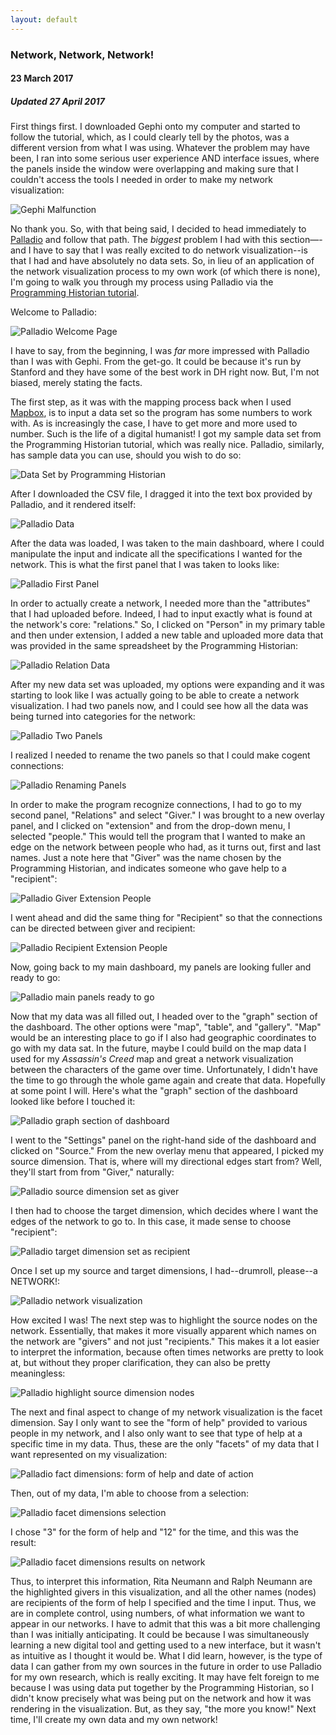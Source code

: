 ```yaml
---
layout: default
---
```

### Network, Network, Network!
#### 23 March 2017
##### Updated 27 April 2017

First things first. I downloaded Gephi onto my computer and started to follow the tutorial, which, as I could clearly tell by the photos, was a different version from what I was using. Whatever the problem may have been, I ran into some serious user experience AND interface issues, where the panels inside the window were overlapping and making sure that I couldn't access the tools I needed in order to make my network visualization:

<img src="images/GephiMalfunction.png" alt="Gephi Malfunction"/>

No thank you. So, with that being said, I decided to head immediately to [Palladio](http://hdlab.stanford.edu/palladio/) and follow that path. The *biggest* problem I had with this section—-and I have to say that I was really excited to do network visualization--is that I had and have absolutely no data sets. So, in lieu of an application of the network visualization process to my own work (of which there is none), I'm going to walk you through my process using Palladio via the [Programming Historian tutorial](http://programminghistorian.org/lessons/creating-network-diagrams-from-historical-sources).

Welcome to Palladio:

<img src="images/Palladio1.png" alt="Palladio Welcome Page"/>

I have to say, from the beginning, I was *far* more impressed with Palladio than I was with Gephi. From the get-go. It could be because it's run by Stanford and they have some of the best work in DH right now. But, I'm not biased, merely stating the facts.

The first step, as it was with the mapping process back when I used [Mapbox](blogpost4.5.html), is to input a data set so the program has some numbers to work with. As is increasingly the case, I have to get more and more used to number. Such is the life of a digital humanist! I got my sample data set from the Programming Historian tutorial, which was really nice. Palladio, similarly, has sample data you can use, should you wish to do so:

<img src="images/PalladioDataSet.png" alt="Data Set by Programming Historian"/>

After I downloaded the CSV file, I dragged it into the text box provided by Palladio, and it rendered itself:

<img src="images/Palladio3.png" alt="Palladio Data"/>

After the data was loaded, I was taken to the main dashboard, where I could manipulate the input and indicate all the specifications I wanted for the network. This is what the first panel that I was taken to looks like:

<img src="images/Palladio4.png" alt="Palladio First Panel"/>

In order to actually create a network, I needed more than the "attributes" that I had uploaded before. Indeed, I had to input exactly what is found at the network's core: "relations." So, I clicked on "Person" in my primary table and then under extension, I added a new table and uploaded more data that was provided in the same spreadsheet by the Programming Historian:

<img src="images/Palladio5.png" alt="Palladio Relation Data"/>

After my new data set was uploaded, my options were expanding and it was starting to look like I was actually going to be able to create a network visualization. I had two panels now, and I could see how all the data was being turned into categories for the network:

<img src="images/Palladio6.png" alt="Palladio Two Panels"/>

I realized I needed to rename the two panels so that I could make cogent connections:

<img src="images/Palladio7.png" alt="Palladio Renaming Panels"/>

In order to make the program recognize connections, I had to go to my second panel, "Relations" and select "Giver." I was brought to a new overlay panel, and I clicked on "extension" and from the drop-down menu, I selected "people." This would tell the program that I wanted to make an edge on the network between people who had, as it turns out, first and last names. Just a note here that "Giver" was the name chosen by the Programming Historian, and indicates someone who gave help to a "recipient":

<img src="images/Palladio8.png" alt="Palladio Giver Extension People"/>

I went ahead and did the same thing for "Recipient" so that the connections can be directed between giver and recipient:

<img src="images/Palladio9.png" alt="Palladio Recipient Extension People"/>

Now, going back to my main dashboard, my panels are looking fuller and ready to go:

<img src="images/Palladio10.png" alt="Palladio main panels ready to go"/>

Now that my data was all filled out, I headed over to the "graph" section of the dashboard. The other options were "map", "table", and "gallery". "Map" would be an interesting place to go if I also had geographic coordinates to go with my data sat. In the future, maybe I could build on the map data I used for my *Assassin's Creed* map and great a network visualization between the characters of the game over time. Unfortunately, I didn't have the time to go through the whole game again and create that data. Hopefully at some point I will. Here's what the "graph" section of the dashboard looked like before I touched it:

<img src="images/Palladio11.png" alt="Palladio graph section of dashboard"/>

I went to the "Settings" panel on the right-hand side of the dashboard and clicked on "Source." From the new overlay menu that appeared, I picked my source dimension. That is, where will my directional edges start from? Well, they'll start from from "Giver," naturally:

<img src="images/Palladio12.png" alt="Palladio source dimension set as giver"/>

I then had to choose the target dimension, which decides where I want the edges of the network to go to. In this case, it made sense to choose "recipient":

<img src="images/Palladio13.png" alt="Palladio target dimension set as recipient"/>

Once I set up my source and target dimensions, I had--drumroll, please--a NETWORK!:

<img src="images/Palladio14.png" alt="Palladio network visualization"/>

How excited I was! The next step was to highlight the source nodes on the network. Essentially, that makes it more visually apparent which names on the network are "givers" and not just "recipients." This makes it a lot easier to interpret the information, because often times networks are pretty to look at, but without they proper clarification, they can also be pretty meaningless:

<img src="images/Palladio15.png" alt="Palladio highlight source dimension nodes"/>

The next and final aspect to change of my network visualization is the facet dimension. Say I only want to see the "form of help" provided to various people in my network, and I also only want to see that type of help at a specific time in my data. Thus, these are the only "facets" of my data that I want represented on my visualization:

<img src="images/Palladio16.png" alt="Palladio fact dimensions: form of help and date of action"/>

Then, out of my data, I'm able to choose from a selection:

<img src="images/Palladio17.png" alt="Palladio facet dimensions selection"/>

I chose "3" for the form of help and "12" for the time, and this was the result:

<img src="images/Palladio18.png" alt="Palladio facet dimensions results on network"/>

Thus, to interpret this information, Rita Neumann and Ralph Neumann are the highlighted givers in this visualization, and all the other names (nodes) are recipients of the form of help I specified and the time I input. Thus, we are in complete control, using numbers, of what information we want to appear in our networks. I have to admit that this was a bit more challenging than I was initially anticipating. It could be because I was simultaneously learning a new digital tool and getting used to a new interface, but it wasn't as intuitive as I thought it would be. What I did learn, however, is the type of data I can gather from my own sources in the future in order to use Palladio for my own research, which is really exciting. It may have felt foreign to me because I was using data put together by the Programming Historian, so I didn't know precisely what was being put on the network and how it was rendering in the visualization. But, as they say, "the more you know!" Next time, I'll create my own data and my own network!
